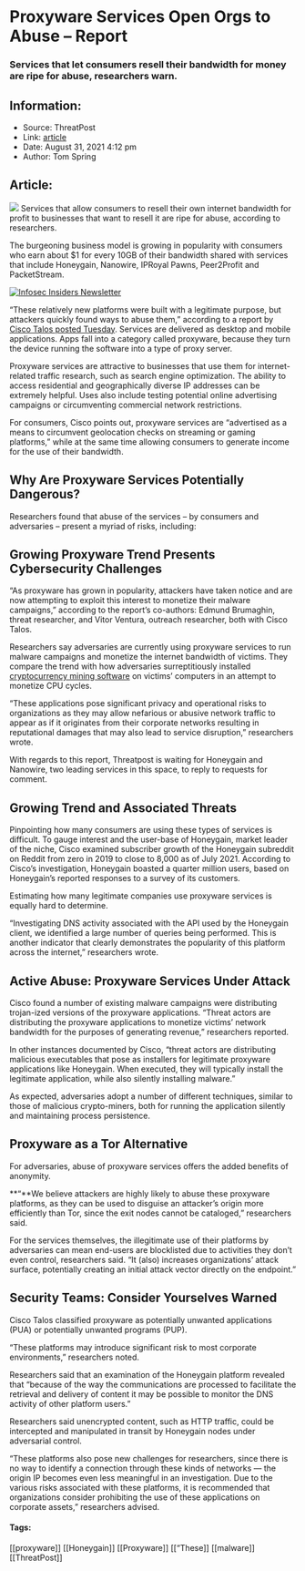 # Proxyware Services Open Orgs to Abuse – Report
### Services that let consumers resell their bandwidth for money are ripe for abuse, researchers warn. 

## Information:
+ Source: ThreatPost
+ Link: [article](https://kasperskycontenthub.com/threatpost-global/?p=169068)
+ Date: August 31, 2021  4:12 pm
+ Author: Tom Spring


## Article:
![](https://media.threatpost.com/wp-content/uploads/sites/103/2021/08/31151856/bandwidth.jpg)
Services that allow consumers to resell their own internet bandwidth for profit to businesses that want to resell it are ripe for abuse, according to researchers.


The burgeoning business model is growing in popularity with consumers who earn about $1 for every 10GB of their bandwidth shared with services that include Honeygain, Nanowire, IPRoyal Pawns, Peer2Profit and PacketStream.


[![Infosec Insiders Newsletter](https://media.threatpost.com/wp-content/uploads/sites/103/2021/07/10165815/infosec_insiders_in_article_promo.png)](https://threatpost.com/infosec-insider-subscription-page/?utm_source=ART&utm_medium=ART&utm_campaign=InfosecInsiders_Newsletter_Promo/)


“These relatively new platforms were built with a legitimate purpose, but attackers quickly found ways to abuse them,” according to a report by [Cisco Talos posted Tuesday](https://blog.talosintelligence.com/2021/08/proxyware-abuse.html). Services are delivered as desktop and mobile applications. Apps fall into a category called proxyware, because they turn the device running the software into a type of proxy server.


Proxyware services are attractive to businesses that use them for internet-related traffic research, such as search engine optimization. The ability to access residential and geographically diverse IP addresses can be extremely helpful. Uses also include testing potential online advertising campaigns or circumventing commercial network restrictions.


For consumers, Cisco points out, proxyware services are “advertised as a means to circumvent geolocation checks on streaming or gaming platforms,” while at the same time allowing consumers to generate income for the use of their bandwidth.


Why Are Proxyware Services Potentially Dangerous?
-------------------------------------------------


Researchers found that abuse of the services – by consumers and adversaries – present a myriad of risks, including:


Growing Proxyware Trend Presents Cybersecurity Challenges
---------------------------------------------------------


“As proxyware has grown in popularity, attackers have taken notice and are now attempting to exploit this interest to monetize their malware campaigns,” according to the report’s co-authors: Edmund Brumaghin, threat researcher, and Vitor Ventura, outreach researcher, both with Cisco Talos.


Researchers say adversaries are currently using proxyware services to run malware campaigns and monetize the internet bandwidth of victims. They compare the trend with how adversaries surreptitiously installed [cryptocurrency mining software](https://threatpost.com/fake-ad-blocker-cryptominer-ransomware/164669/) on victims’ computers in an attempt to monetize CPU cycles.


“These applications pose significant privacy and operational risks to organizations as they may allow nefarious or abusive network traffic to appear as if it originates from their corporate networks resulting in reputational damages that may also lead to service disruption,” researchers wrote.


With regards to this report, Threatpost is waiting for Honeygain and Nanowire, two leading services in this space, to reply to requests for comment.


**Growing Trend and Associated Threats**
----------------------------------------


Pinpointing how many consumers are using these types of services is difficult. To gauge interest and the user-base of Honeygain, market leader of the niche, Cisco examined subscriber growth of the Honeygain subreddit on Reddit from zero in 2019 to close to 8,000 as of July 2021. According to Cisco’s investigation, Honeygain boasted a quarter million users, based on Honeygain’s reported responses to a survey of its customers.


Estimating how many legitimate companies use proxyware services is equally hard to determine.


“Investigating DNS activity associated with the API used by the Honeygain client, we identified a large number of queries being performed. This is another indicator that clearly demonstrates the popularity of this platform across the internet,” researchers wrote.


**Active Abuse: Proxyware Services Under Attack**
-------------------------------------------------


Cisco found a number of existing malware campaigns were distributing trojan-ized versions of the proxyware applications. “Threat actors are distributing the proxyware applications to monetize victims’ network bandwidth for the purposes of generating revenue,” researchers reported.


In other instances documented by Cisco, “threat actors are distributing malicious executables that pose as installers for legitimate proxyware applications like Honeygain. When executed, they will typically install the legitimate application, while also silently installing malware.”


As expected, adversaries adopt a number of different techniques, similar to those of malicious crypto-miners, both for running the application silently and maintaining process persistence.


**Proxyware as a Tor Alternative**
----------------------------------


For adversaries, abuse of proxyware services offers the added benefits of anonymity.


**“**We believe attackers are highly likely to abuse these proxyware platforms, as they can be used to disguise an attacker’s origin more efficiently than Tor, since the exit nodes cannot be cataloged,” researchers said.


For the services themselves, the illegitimate use of their platforms by adversaries can mean end-users are blocklisted due to activities they don’t even control, researchers said. “It (also) increases organizations’ attack surface, potentially creating an initial attack vector directly on the endpoint.”


**Security Teams: Consider Yourselves Warned**
----------------------------------------------


Cisco Talos classified proxyware as potentially unwanted applications (PUA) or potentially unwanted programs (PUP).


“These platforms may introduce significant risk to most corporate environments,” researchers noted.


Researchers said that an examination of the Honeygain platform revealed that “because of the way the communications are processed to facilitate the retrieval and delivery of content it may be possible to monitor the DNS activity of other platform users.”


Researchers said unencrypted content, such as HTTP traffic, could be intercepted and manipulated in transit by Honeygain nodes under adversarial control.


“These platforms also pose new challenges for researchers, since there is no way to identify a connection through these kinds of networks — the origin IP becomes even less meaningful in an investigation. Due to the various risks associated with these platforms, it is recommended that organizations consider prohibiting the use of these applications on corporate assets,” researchers advised.




#### Tags:
[[proxyware]] [[Honeygain]] [[Proxyware]] [[“These]] [[malware]] [[ThreatPost]]
